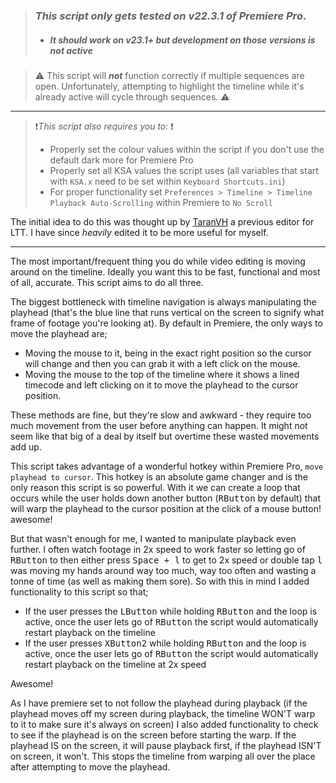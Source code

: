 > ### *This script only gets tested on v22.3.1 of Premiere Pro*.
>  - ##### It *should* work on v23.1+ but development on those versions is not active

> ⚠️ This script will **_not_** function correctly if multiple sequences are open. Unfortunately, attempting to highlight the timeline while it's already active will cycle through sequences. ⚠️
***

> ❗*This script also requires you to:* ❗
> - Properly set the colour values within the script if you don't use the default dark more for Premiere Pro
> - Properly set all KSA values the script uses (all variables that start with `KSA.x` need to be set within `Keyboard Shortcuts.ini`)
> - For proper functionality set `Preferences > Timeline > Timeline Playback Auto-Scrolling` within Premiere to `No Scroll`

The initial idea to do this was thought up by [TaranVH](https://github.com/TaranVH/2nd-keyboard) a previous editor for LTT. I have since *heavily* edited it to be more useful for myself.
***
The most important/frequent thing you do while video editing is moving around on the timeline. Ideally you want this to be fast, functional and most of all, accurate. This script aims to do all three.

The biggest bottleneck with timeline navigation is always manipulating the playhead (that's the blue line that runs vertical on the screen to signify what frame of footage you're looking at). By default in Premiere, the only ways to move the playhead are;

- Moving the mouse to it, being in the exact right position so the cursor will change and then you can grab it with a left click on the mouse.
- Moving the mouse to the top of the timeline where it shows a lined timecode and left clicking on it to move the playhead to the cursor position.

These methods are fine, but they're slow and awkward - they require too much movement from the user before anything can happen. It might not seem like that big of a deal by itself but overtime these wasted movements add up.

This script takes advantage of a wonderful hotkey within Premiere Pro, `move playhead to cursor`. This hotkey is an absolute game changer and is the only reason this script is so powerful. With it we can create a loop that occurs while the user holds down another button (<kbd>RButton</kbd> by default) that will warp the playhead to the cursor position at the click of a mouse button! awesome!

But that wasn't enough for me, I wanted to manipulate playback even further. I often watch footage in 2x speed to work faster so letting go of <kbd>RButton</kbd> to then either press <kbd>Space + l</kbd> to get to 2x speed or double tap <kbd>l</kbd> was moving my hands around way too much, way too often and wasting a tonne of time (as well as making them sore). So with this in mind I added functionality to this script so that;

- If the user presses the <kbd>LButton</kbd> while holding <kbd>RButton</kbd> and the loop is active, once the user lets go of <kbd>RButton</kbd> the script would automatically restart playback on the timeline
- If the user presses <kbd>XButton2</kbd> while holding <kbd>RButton</kbd> and the loop is active, once the user lets go of <kbd>RButton</kbd> the script would automatically restart playback on the timeline at 2x speed

Awesome!

As I have premiere set to not follow the playhead during playback (if the playhead moves off my screen during playback, the timeline WON'T warp to it to make sure it's always on screen) I also added functionality to check to see if the playhead is on the screen before starting the warp. If the playhead IS on the screen, it will pause playback first, if the playhead ISN'T on screen, it won't. This stops the timeline from warping all over the place after attempting to move the playhead.